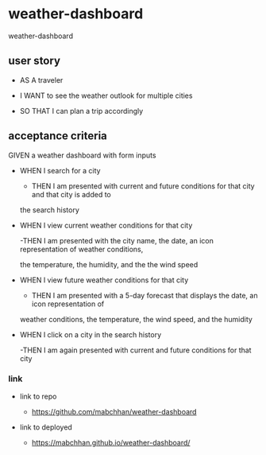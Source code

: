 # weather-dashboard

weather-dashboard

## user story

- AS A traveler

- I WANT to see the weather outlook for multiple cities

- SO THAT I can plan a trip accordingly

## acceptance criteria

GIVEN a weather dashboard with form inputs

- WHEN I search for a city

  - THEN I am presented with current and future conditions for that city and that city is added to

  the search history

- WHEN I view current weather conditions for that city

  -THEN I am presented with the city name, the date, an icon representation of weather conditions,

  the temperature, the humidity, and the the wind speed

- WHEN I view future weather conditions for that city

  - THEN I am presented with a 5-day forecast that displays the date, an icon representation of

  weather conditions, the temperature, the wind speed, and the humidity

- WHEN I click on a city in the search history

  -THEN I am again presented with current and future conditions for that city

### link

- link to repo

  - https://github.com/mabchhan/weather-dashboard

- link to deployed

  - https://mabchhan.github.io/weather-dashboard/
